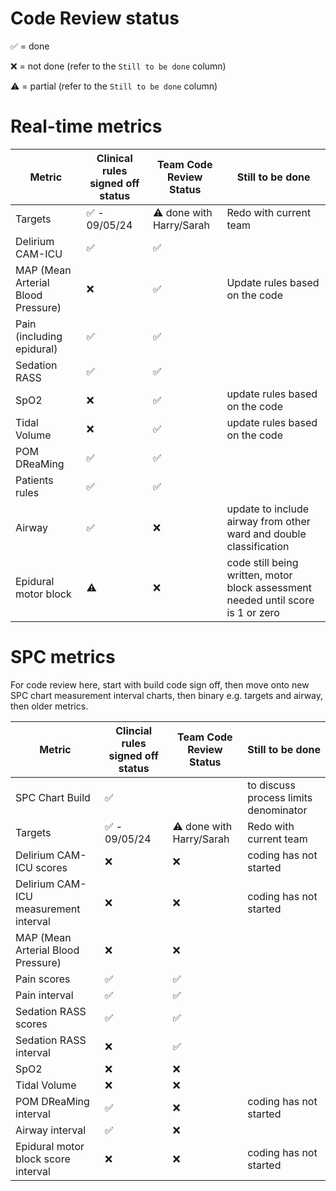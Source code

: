 # Code Review status 


✅ = done

❌ = not done (refer to the `Still to be done` column)

⚠️ = partial (refer to the `Still to be done` column)

# Real-time metrics

Metric | Clinical rules signed off status | Team Code Review Status | Still to be done |
|---|---|---|---|
Targets|✅ - 09/05/24| ⚠️ done with Harry/Sarah|Redo with current team||
Delirium CAM-ICU |✅|✅| |
MAP (Mean Arterial Blood Pressure)|❌|✅|Update rules based on the code |
Pain (including epidural)|✅|✅| |
Sedation RASS|✅|✅| |
SpO2|❌|✅|update rules based on the code|
Tidal Volume|❌|✅|update rules based on the code|
POM DReaMing|✅|✅||
Patients rules| ✅| ✅ ||
Airway|✅|❌|update to include airway from other ward and double classification|
Epidural motor block| ⚠️ |❌| code still being written, motor block assessment needed until score is 1 or zero|

# SPC metrics
For code review here, start with build code sign off, then move onto new SPC chart measurement interval charts, then binary e.g. targets and airway, then older metrics.

Metric | Clincial rules signed off status | Team Code Review Status | Still to be done |
|---|---|---|---|
SPC Chart Build|✅||to discuss process limits denominator|
Targets|✅ - 09/05/24|⚠️ done with Harry/Sarah|Redo with current team||
Delirium CAM-ICU scores | ❌ |❌ | coding has not started|
Delirium CAM-ICU measurement interval| ❌ |❌ |  coding has not started |
MAP (Mean Arterial Blood Pressure)|❌|❌||
Pain scores|✅|✅||
Pain interval|✅|✅||
Sedation RASS scores|✅|✅||
Sedation RASS interval|❌|✅||
SpO2|❌|❌||
Tidal Volume|❌|❌||
POM DReaMing interval|✅|❌|coding has not started|
Airway interval|✅|❌||coding started|
Epidural motor block score interval|❌|❌|coding has not started|
